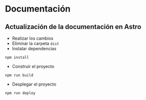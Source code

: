# Documentación

## Actualización de la documentación en Astro
- Realizar los cambios
- Eliminar la carpeta `dist`
- Instalar dependencias
````shell
npm install
````
- Construir el proyecto
````shell
npm run build
````
- Desplegar el proyecto
````shell
npm run deploy
````